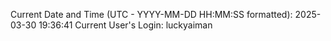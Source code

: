 Current Date and Time (UTC - YYYY-MM-DD HH:MM:SS formatted): 2025-03-30 19:36:41
Current User's Login: luckyaiman
